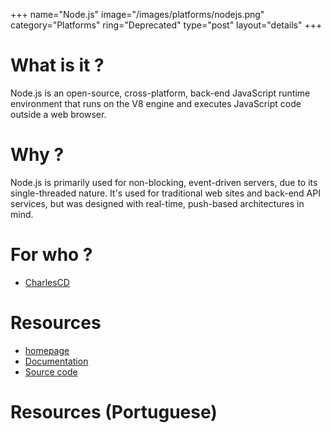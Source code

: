 +++
name="Node.js"
image="/images/platforms/nodejs.png"
category="Platforms"
ring="Deprecated"
type="post"
layout="details"
+++

# What is it ?

Node.js is an open-source, cross-platform, back-end JavaScript runtime environment that runs on the V8 engine and executes JavaScript code outside a web browser.

# Why ?

Node.js is primarily used for non-blocking, event-driven servers, due to its single-threaded nature. It's used for traditional web sites and back-end API services, but was designed with real-time, push-based architectures in mind.


# For who ?
* [CharlesCD](https://charlescd.io/)

# Resources
* [homepage](https://nodejs.org/en/)
* [Documentation](https://nodejs.org/en/docs/)
* [Source code](https://github.com/nodejs/node)


# Resources (Portuguese)

